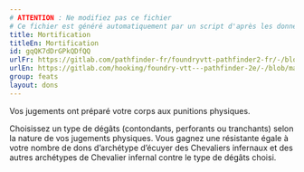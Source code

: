 ```yaml
---
# ATTENTION : Ne modifiez pas ce fichier
# Ce fichier est généré automatiquement par un script d'après les données du module Foundry VTT officiel et de sa traduction
title: Mortification
titleEn: Mortification
id: gqQK7dDrGPkQDfQQ
urlFr: https://gitlab.com/pathfinder-fr/foundryvtt-pathfinder2-fr/-/blob/master/data/feats/gqQK7dDrGPkQDfQQ.htm
urlEn: https://gitlab.com/hooking/foundry-vtt---pathfinder-2e/-/blob/master/packs/data/feats.db/mortification.json
group: feats
layout: dons
---
```

Vos jugements ont préparé votre corps aux punitions physiques.

Choisissez un type de dégâts (contondants, perforants ou tranchants) selon la nature de vos jugements physiques. Vous gagnez une résistante égale à votre nombre de dons d’archétype d’écuyer des Chevaliers infernaux et des autres archétypes de Chevalier infernal contre le type de dégâts choisi.


